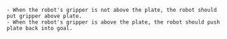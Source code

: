 
    - When the robot's gripper is not above the plate, the robot should put gripper above plate. 
    - When the robot's gripper is above the plate, the robot should push plate back into goal.